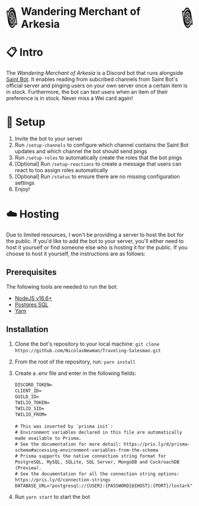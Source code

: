 <h1 style="display: flex; justify-content: center; gap: 10px"><img src="./assets/icon_object.png" width="30px"> Wandering Merchant of Arkesia <img src="./assets/icon_object.png" width="30px"></h1>

# 📋 Intro

The _Wandering Merchant of Arkesia_ is a Discord bot that runs alongside [Saint Bot](https://saint-bot.webflow.io/). It enables reading from subcribed channels from Saint Bot's official server and pinging users on your own server once a certain item is in stock. Furthermore, the bot can text users when an item of their preference is in stock. Never miss a Wei card again!

# 🚧 Setup

1. Invite the bot to your server
2. Run `/setup-channels` to configure which channel contains the Saint Bot updates and which channel the bot should send pings
3. Run `/setup-roles` to automatically create the roles that the bot pings
4. [Optional] Run `/setup-reactions` to create a message that users can react to too assign roles automatically
5. [Optional] Run `/status` to ensure there are no missing configuration settings
6. Enjoy!

# ☁️ Hosting

Due to limited resources, I won't be providing a server to host the bot for the public. If you'd like to add the bot to your server, you'll either need to host it yourself or find someone else who is hosting it for the public. If you choose to host it yourself, the instructions are as follows:

## Prerequisites

The following tools are needed to run the bot:

- [NodeJS v16.6+](https://nodejs.org/en/download/)
- [Postgres SQL](https://www.postgresql.org/download/)
- [Yarn](https://yarnpkg.com/)

## Installation

1. Clone the bot's repository to your local machine: `git clone https://github.com/NicolasNewman/Traveling-Salesman.git`
2. From the root of the repository, run: `yarn install`
3. Create a .env file and enter in the following fields:

   ```
   DISCORD_TOKEN=
   CLIENT_ID=
   GUILD_ID=
   TWILIO_TOKEN=
   TWILIO_SID=
   TWILIO_FROM=

   # This was inserted by `prisma init`:
   # Environment variables declared in this file are automatically made available to Prisma.
   # See the documentation for more detail: https://pris.ly/d/prisma-schema#accessing-environment-variables-from-the-schema
   # Prisma supports the native connection string format for PostgreSQL, MySQL, SQLite, SQL Server, MongoDB and CockroachDB (Preview).
   # See the documentation for all the connection string options: https://pris.ly/d/connection-strings
   DATABASE_URL="postgresql://{USER}:{PASSWORD}@{HOST}:{PORT}/lostark"
   ```

4. Run `yarn start` to start the bot
